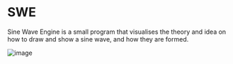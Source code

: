 # SWE
Sine Wave Engine is a small program that visualises the theory and idea on how to draw and show a sine wave, and how they are formed.

![image](https://user-images.githubusercontent.com/84286050/203609639-3d36b350-a1d9-46ab-8a25-1ad432878421.png)
